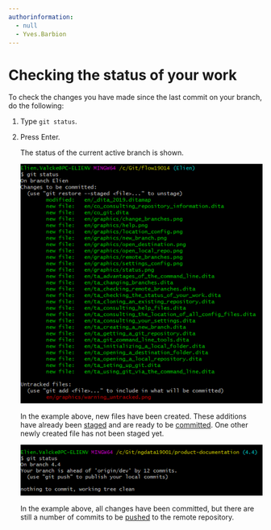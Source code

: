 ```yaml
---
authorinformation:
  - null
  - Yves.Barbion
---
```


# Checking the status of your work

To check the changes you have made since the last commit on your branch, do the following:

1. Type `git status`.
2. Press Enter.

   The status of the current active branch is shown.

   ![](../../../.gitbook/assets/status_staged_changes.png)

   In the example above, new files have been created. These additions have already been [staged](co_staging_and_committing_changes/ta_staging_changes.md) and are ready to be [committed](co_staging_and_committing_changes/ta_committing_changes.md). One other newly created file has not been staged yet.

   ![](../../../.gitbook/assets/status.png)

   In the example above, all changes have been committed, but there are still a number of commits to be [pushed](ta_pushing_a_commit.md) to the remote repository.

